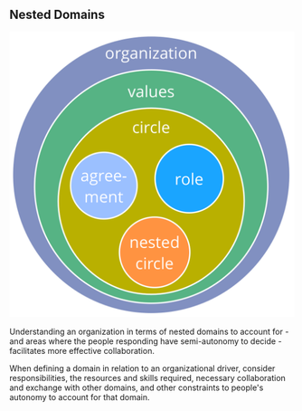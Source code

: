 ## Nested Domains

![right,fit](img/driver-domain/nested-domains.png)

Understanding an organization in terms of nested domains to account for - and areas where the people responding have semi-autonomy to decide - facilitates more effective collaboration.

When defining a domain in relation to an organizational driver, consider responsibilities, the resources and skills required, necessary collaboration and exchange with other domains, and other constraints to people's autonomy to account for that domain.
